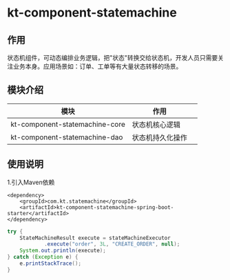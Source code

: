 # kt-component-statemachine

## 作用
状态机组件，可动态编排业务逻辑，把"状态"转换交给状态机，开发人员只需要关注业务本身。应用场景如：订单、工单等有大量状态转移的场景。

## 模块介绍

| 模块                             | 作用       |     |
|--------------------------------|----------|-----|
| kt-component-statemachine-core | 状态机核心逻辑  |     |
| kt-component-statemachine-dao  | 状态机持久化操作 |     |

## 使用说明

1.引入Maven依赖
```maven
<dependency>
    <groupId>com.kt.statemachine</groupId>
    <artifactId>kt-component-statemachine-spring-boot-starter</artifactId>
</dependency>
```

```java
try {
    StateMachineResult execute = stateMachineExecutor
            .execute("order", 3L, "CREATE_ORDER", null);
    System.out.println(execute);
} catch (Exception e) {
    e.printStackTrace();
}
```